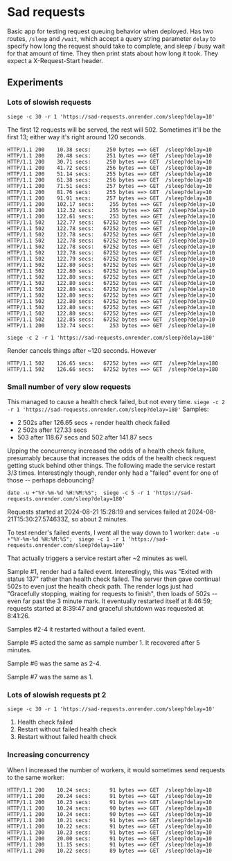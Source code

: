 # Sad requests

Basic app for testing request queuing behavior when deployed.
Has two routes, `/sleep` and `/wait`, which accept a query string parameter `delay` to specify how long the request should take to complete, and sleep / busy wait for that amount of time.
They then print stats about how long it took.
They expect a X-Request-Start header.

## Experiments

### Lots of slowish requests

`siege -c 30 -r 1 'https://sad-requests.onrender.com/sleep?delay=10'`

The first 12 requests will be served, the rest will 502. Sometimes it'll be the first 13; either way it's right around 120 seconds.

```text
HTTP/1.1 200    10.38 secs:     250 bytes ==> GET  /sleep?delay=10
HTTP/1.1 200    20.48 secs:     251 bytes ==> GET  /sleep?delay=10
HTTP/1.1 200    30.71 secs:     250 bytes ==> GET  /sleep?delay=10
HTTP/1.1 200    41.72 secs:     256 bytes ==> GET  /sleep?delay=10
HTTP/1.1 200    51.14 secs:     255 bytes ==> GET  /sleep?delay=10
HTTP/1.1 200    61.38 secs:     256 bytes ==> GET  /sleep?delay=10
HTTP/1.1 200    71.51 secs:     257 bytes ==> GET  /sleep?delay=10
HTTP/1.1 200    81.76 secs:     255 bytes ==> GET  /sleep?delay=10
HTTP/1.1 200    91.91 secs:     257 bytes ==> GET  /sleep?delay=10
HTTP/1.1 200    102.17 secs:     255 bytes ==> GET  /sleep?delay=10
HTTP/1.1 200    112.32 secs:     255 bytes ==> GET  /sleep?delay=10
HTTP/1.1 200    122.61 secs:     253 bytes ==> GET  /sleep?delay=10
HTTP/1.1 502    122.77 secs:   67252 bytes ==> GET  /sleep?delay=10
HTTP/1.1 502    122.78 secs:   67252 bytes ==> GET  /sleep?delay=10
HTTP/1.1 502    122.78 secs:   67252 bytes ==> GET  /sleep?delay=10
HTTP/1.1 502    122.78 secs:   67252 bytes ==> GET  /sleep?delay=10
HTTP/1.1 502    122.78 secs:   67252 bytes ==> GET  /sleep?delay=10
HTTP/1.1 502    122.78 secs:   67252 bytes ==> GET  /sleep?delay=10
HTTP/1.1 502    122.79 secs:   67252 bytes ==> GET  /sleep?delay=10
HTTP/1.1 502    122.80 secs:   67252 bytes ==> GET  /sleep?delay=10
HTTP/1.1 502    122.80 secs:   67252 bytes ==> GET  /sleep?delay=10
HTTP/1.1 502    122.80 secs:   67252 bytes ==> GET  /sleep?delay=10
HTTP/1.1 502    122.80 secs:   67252 bytes ==> GET  /sleep?delay=10
HTTP/1.1 502    122.80 secs:   67252 bytes ==> GET  /sleep?delay=10
HTTP/1.1 502    122.80 secs:   67252 bytes ==> GET  /sleep?delay=10
HTTP/1.1 502    122.80 secs:   67252 bytes ==> GET  /sleep?delay=10
HTTP/1.1 502    122.80 secs:   67252 bytes ==> GET  /sleep?delay=10
HTTP/1.1 502    122.80 secs:   67252 bytes ==> GET  /sleep?delay=10
HTTP/1.1 502    122.85 secs:   67252 bytes ==> GET  /sleep?delay=10
HTTP/1.1 200    132.74 secs:     253 bytes ==> GET  /sleep?delay=10
```


`siege -c 2 -r 1 'https://sad-requests.onrender.com/sleep?delay=180'`

Render cancels things after ~120 seconds. However

```text
HTTP/1.1 502    126.65 secs:   67252 bytes ==> GET  /sleep?delay=180
HTTP/1.1 502    126.66 secs:   67252 bytes ==> GET  /sleep?delay=180
```

### Small number of very slow requests
This managed to cause a health check failed, but not every time.
`siege -c 2 -r 1 'https://sad-requests.onrender.com/sleep?delay=180'`
Samples:
- 2 502s after 126.65 secs + render health check failed
- 2 502s after 127.33 secs
- 503 after 118.67 secs and 502 after 141.87 secs

Upping the concurrency increased the odds of a health check failure, presumably because that increases the odds of the health check request getting stuck behind other things. The following made the service restart 3/3 times. Interestingly though, render only had a "failed" event for one of those -- perhaps debouncing?

`date -u +"%Y-%m-%d %H:%M:%S";  siege -c 5 -r 1 'https://sad-requests.onrender.com/sleep?delay=180'`

Requests started at 2024-08-21 15:28:19 and services failed at 2024-08-21T15:30:27.574633Z, so about 2 minutes.

To test render's failed events, I went all the way down to 1 worker:
`date -u +"%Y-%m-%d %H:%M:%S";  siege -c 1 -r 1 'https://sad-requests.onrender.com/sleep?delay=180'`

That actually triggers a service restart after ~2 minutes as well. 

Sample #1, render had a failed event. Interestingly, this was "Exited with status 137" rather than health check failed. The server then gave continual 502s to even just the health check path. The render logs just had "Gracefully stopping, waiting for requests to finish", then loads of 502s -- even far past the 3 minute mark. It eventually restarted itself at 8:46:59; requests started at 8:39:47 and graceful shutdown was requested at 8:41:26.

Samples #2-4 it restarted without a failed event.

Sample #5 acted the same as sample number 1. It recovered after 5 minutes.

Sample #6 was the same as 2-4.

Sample #7 was the same as 1.

### Lots of slowish requests pt 2
`siege -c 30 -r 1 'https://sad-requests.onrender.com/sleep?delay=10'`
1. Health check failed
2. Restart without failed health check
3. Restart without failed health check

### Increasing concurrency
When I increased the number of workers, it would sometimes send requests to the same worker:
```text
HTTP/1.1 200    10.24 secs:      91 bytes ==> GET  /sleep?delay=10
HTTP/1.1 200    20.24 secs:      91 bytes ==> GET  /sleep?delay=10
HTTP/1.1 200    10.23 secs:      91 bytes ==> GET  /sleep?delay=10
HTTP/1.1 200    10.24 secs:      90 bytes ==> GET  /sleep?delay=10
HTTP/1.1 200    10.24 secs:      90 bytes ==> GET  /sleep?delay=10
HTTP/1.1 200    10.21 secs:      91 bytes ==> GET  /sleep?delay=10
HTTP/1.1 200    10.22 secs:      91 bytes ==> GET  /sleep?delay=10
HTTP/1.1 200    10.23 secs:      91 bytes ==> GET  /sleep?delay=10
HTTP/1.1 200    20.00 secs:      91 bytes ==> GET  /sleep?delay=10
HTTP/1.1 200    11.15 secs:      91 bytes ==> GET  /sleep?delay=10
HTTP/1.1 200    10.22 secs:      89 bytes ==> GET  /sleep?delay=10
```